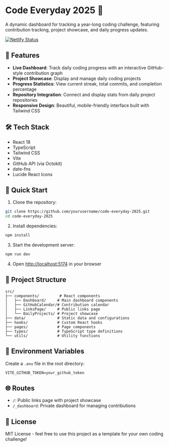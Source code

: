 # Code Everyday 2025 🚀

A dynamic dashboard for tracking a year-long coding challenge, featuring contribution tracking, project showcase, and daily progress updates.

[![Netlify Status](https://api.netlify.com/api/v1/badges/03a14b-your-site-name/deploy-status)](https://gleaming-brioche-03a14b.netlify.app)

## 🌟 Features

- **Live Dashboard**: Track daily coding progress with an interactive GitHub-style contribution graph
- **Project Showcase**: Display and manage daily coding projects
- **Progress Statistics**: View current streak, total commits, and completion percentage
- **Repository Integration**: Connect and display stats from daily project repositories
- **Responsive Design**: Beautiful, mobile-friendly interface built with Tailwind CSS

## 🛠️ Tech Stack

- React 18
- TypeScript
- Tailwind CSS
- Vite
- GitHub API (via Octokit)
- date-fns
- Lucide React Icons

## 🚀 Quick Start

1. Clone the repository:
```bash
git clone https://github.com/yourusername/code-everyday-2025.git
cd code-everyday-2025
```

2. Install dependencies:
```bash
npm install
```

3. Start the development server:
```bash
npm run dev
```

4. Open [http://localhost:5174](http://localhost:5174) in your browser

## 📁 Project Structure

```
src/
├── components/         # React components
│   ├── Dashboard/     # Main dashboard components
│   ├── GitHubCalendar/# Contribution calendar
│   ├── LinksPage/     # Public links page
│   └── DailyProjects/ # Project showcase
├── data/              # Static data and configurations
├── hooks/             # Custom React hooks
├── pages/             # Page components
├── types/             # TypeScript type definitions
└── utils/             # Utility functions
```

## 🔐 Environment Variables

Create a `.env` file in the root directory:

```env
VITE_GITHUB_TOKEN=your_github_token
```

## 🌐 Routes

- `/`: Public links page with project showcase
- `/_dashboard`: Private dashboard for managing contributions

## 📝 License

MIT License - feel free to use this project as a template for your own coding challenge!